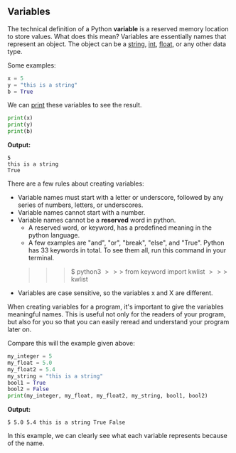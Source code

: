 ## Variables

The technical definition of a Python **variable** is a reserved memory location to store values. What does this mean? Variables are essentially names that represent an object. The object can be a [string][string-def], [int][int-def], [float][float-def], or any other data type.

Some examples:
```python
x = 5
y = "this is a string"
b = True
```
We can [print][print-page] these variables to see the result.
```python
print(x)
print(y)
print(b)
```

**Output:**

    5
    this is a string
    True

There are a few rules about creating variables:
- Variable names must start with a letter or underscore, followed by any series of numbers, letters, or underscores.
- Variable names cannot start with a number.
- Variable names cannot be a **reserved** word in python.
    - A reserved word, or keyword, has a predefined meaning in the python language.
    - A few examples are "and", "or", "break", "else", and "True". Python has 33 keywords in total. To see them all, run this command in your terminal.
    >>> $ python3
    >>> $\gt\gt\gt$ from keyword import kwlist
    >>> $\gt\gt\gt$ kwlist
- Variables are case sensitive, so the variables x and X are different.

When creating variables for a program, it's important to give the variables meaningful names. This is useful not only for the readers of your program, but also for you so that you can easily reread and understand your program later on.

Compare this will the example given above:
```python
my_integer = 5
my_float = 5.0
my_float2 = 5.4
my_string = "this is a string"
bool1 = True
bool2 = False
print(my_integer, my_float, my_float2, my_string, bool1, bool2)
```

**Output:**

    5 5.0 5.4 this is a string True False

In this example, we can clearly see what each variable represents because of the name.

<!-- Identifiers-->
[int-def]: https://github.com/melaniesifen/learnpython/definitions "An integer or whole number."
[float-def]: https://github.com/melaniesifen/learnpython/definitions "Real numbers represented with a decimal."
[print-page]: https://github.com/melaniesifen/learnpython/printstatement.md "print()"
[string-def]: https://github.com/melaniesifen/learnpython/definitions "An immutable data type consisting of a sequence of characters."